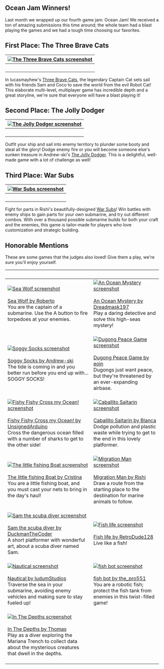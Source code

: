 ## Ocean Jam Winners!

Last month we wrapped up our fourth game jam: Ocean Jam! We received a ton of amazing submissions this time around; the whole team had a blast playing the games and we had a tough time choosing our favorites.

## First Place: The Three Brave Cats
| [![The Three Brave Cats screenshot](/static/gamejam/jams/ocean/assets/threebravecats.png)](https://arcade.makecode.com/04978-92601-05637-89537) |
| -- |
| &nbsp; |

In lucasmayhew's [Three Brave Cats](https://arcade.makecode.com/04978-92601-05637-89537), the legendary Captain Cat sets sail with his friends Sam and Coco to save the world from the evil Robot Cat! This elaborate multi-level, multiplayer game has incredible depth and a great storyline, we're sure that everyone will have a blast playing it!

## Second Place: The Jolly Dodger
| [![The Jolly Dodger screenshot](/static/gamejam/jams/ocean/assets/jollydodger.png)](https://arcade.makecode.com/04007-23134-26251-74065) |
| -- |
| &nbsp; |

Outfit your ship and sail into enemy territory to plunder some booty and steal all the glory! Dodge enemy fire or you will become someone else's sunken treasure in Andrew-ski's [The Jolly Dodger](https://arcade.makecode.com/04007-23134-26251-74065). This is a delightful, well-made game with a lot of challenge as well!

## Third Place: War Subs
| [![War Subs screenshot](/static/gamejam/jams/ocean/assets/warsubs.png)](https://arcade.makecode.com/05000-25084-90099-51924) |
| -- |
| &nbsp; |

Fight for parts in Rishi's beautifully-designed [War Subs](https://arcade.makecode.com/05000-25084-90099-51924)! Win battles with enemy ships to gain parts for your own submarine, and try out different combos. With over a thousand possible submarine builds for both your craft and the enemies, this game is tailor-made for players who love customization and strategic building.

## Honorable Mentions
These are some games that the judges also loved! Give them a play, we're sure you'll enjoy yourself.

&nbsp; | &nbsp;
-- | --
[![Sea Wolf screenshot](https://pxt.azureedge.net/api/26024-01539-84844-67918/thumb)](https://arcade.makecode.com/26024-01539-84844-67918)<br><br>[Sea Wolf by Roberto](https://arcade.makecode.com/26024-01539-84844-67918)<br>You are the captain of a submarine. Use the A button to fire torpedoes at your enemies.<br><br> | [![An Ocean Mystery screenshot](https://pxt.azureedge.net/api/48545-28742-60637-75793/thumb)](https://arcade.makecode.com/48545-28742-60637-75793)<br><br>[An Ocean Mystery by Dreadmask197](https://arcade.makecode.com/48545-28742-60637-75793)<br>Play a daring detective and solve this high-seas mystery!<br><br>
[![Soggy Socks screenshot](https://pxt.azureedge.net/api/64763-39107-97677-08933/thumb)](https://arcade.makecode.com/64763-39107-97677-08933)<br><br>[Soggy Socks by Andrew-ski](https://arcade.makecode.com/64763-39107-97677-08933)<br>The tide is coming in and you better run before you end up with... SOGGY SOCKS!<br><br> | [![Dugong Peace Game screenshot](https://pxt.azureedge.net/api/23852-38097-46052-09329/thumb)](https://arcade.makecode.com/23852-38097-46052-09329)<br><br>[Dugong Peace Game by eoin](https://arcade.makecode.com/23852-38097-46052-09329)<br>Dugongs just want peace, but they're threatened by an ever-expanding airbase.<br><br>
[![Fishy Fishy Cross my Ocean! screenshot](https://pxt.azureedge.net/api/63434-59192-93007-07962/thumb)](https://unsignedarduino.github.io/Fishy-Fishy-Cross-my-Ocean/)<br><br>[Fishy Fishy Cross my Ocean! by UnsignedArduino](https://unsignedarduino.github.io/Fishy-Fishy-Cross-my-Ocean/)<br>Cross the dangerous ocean filled with a number of sharks to get to the other side!<br><br> | [![Caballito Saltarin screenshot](https://pxt.azureedge.net/api/94650-21405-93520-18500/thumb)](https://arcade.makecode.com/94650-21405-93520-18500)<br><br>[Caballito Saltarin by Blanca](https://arcade.makecode.com/94650-21405-93520-18500)<br>Dodge pollution and plastic waste while trying to get to the end in this lovely platformer.<br><br>
[![The little fishing Boat screenshot](https://pxt.azureedge.net/api/22029-70208-79308-34060/thumb)](https://arcade.makecode.com/22029-70208-79308-34060)<br><br>[The little fishing Boat by Cristina](https://arcade.makecode.com/22029-70208-79308-34060)<br>You are a little fishing boat, and you must cast your nets to bring in the day's haul!<br><br> | [![Migration Man screenshot](https://pxt.azureedge.net/api/59084-50145-15821-85726/thumb)](https://arcade.makecode.com/59084-50145-15821-85726)<br><br>[Migration Man by Rishi](https://arcade.makecode.com/59084-50145-15821-85726)<br>Draw a route from the starting place to the destination for marine animals to follow.<br><br>
[![Sam the scuba diver screenshot](https://pxt.azureedge.net/api/16753-20086-91706-27373/thumb)](https://arcade.makecode.com/16753-20086-91706-27373)<br><br>[Sam the scuba diver by DuckmanTheCoder](https://arcade.makecode.com/16753-20086-91706-27373)<br>A short platformer with wonderful art, about a scuba diver named Sam.<br><br> | [![Fish life screenshot](https://pxt.azureedge.net/api/14363-02790-83920-73318/thumb)](https://arcade.makecode.com/14363-02790-83920-73318)<br><br>[Fish life by RetroDude128](https://arcade.makecode.com/14363-02790-83920-73318)<br>Live like a fish!<br><br>
[![Nautical screenshot](https://pxt.azureedge.net/api/47541-67265-08742-44374/thumb)](https://arcade.makecode.com/47541-67265-08742-44374)<br><br>[Nautical by ludumStudios](https://arcade.makecode.com/47541-67265-08742-44374)<br>Traverse the sea in your submarine, avoiding enemy vehicles and making sure to stay fueled up!<br><br> | [![fish bot screenshot](https://pxt.azureedge.net/api/28370-48293-84707-01529/thumb)](https://arcade.makecode.com/28370-48293-84707-01529)<br><br>[fish bot by the_pro551](https://arcade.makecode.com/28370-48293-84707-01529)<br>You are a robotic fish; protect the fish tank from enemies in this twist-filled game!<br><br>
[![In The Depths screenshot](https://pxt.azureedge.net/api/18590-69034-08348-28523/thumb)](https://arcade.makecode.com/18590-69034-08348-28523)<br><br>[In The Depths by Thomas](https://arcade.makecode.com/18590-69034-08348-28523)<br>Play as a diver exploring the Mariana Trench to collect data about the mysterious creatures that dwell in the depths.<br><br> |